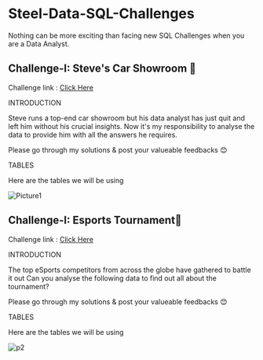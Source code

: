 # Steel-Data-SQL-Challenges
Nothing can be more exciting than facing new SQL Challenges when you are a Data Analyst.

## Challenge-I: Steve's Car Showroom 🚗
Challenge link : [Click Here](https://mattsteel87.wixsite.com/datacoach/blank-page-1)


INTRODUCTION

Steve runs a top-end car showroom but his data analyst has just quit and left him without his crucial insights.
Now it's my responsibility to analyse the  data to provide him with all the answers he requires.

Please go through my solutions & post your valueable feedbacks 😊

TABLES

Here are the tables we will be using

![Picture1](https://github.com/SrabanaBaidya/Steel-Data-SQL-Challenges/assets/153310253/e1a365aa-e6a1-4537-8d4e-b36a5563cc0f)



## Challenge-I: Esports Tournament🚗
Challenge link : [Click Here](https://mattsteel87.wixsite.com/datacoach/steve-s-car-showroom-copy)

INTRODUCTION

The top eSports competitors from across the globe have gathered to battle it out
Can you analyse the following data to find out all about the tournament?

Please go through my solutions & post your valueable feedbacks 😊

TABLES

Here are the tables we will be using

![p2](https://github.com/SrabanaBaidya/Steel-Data-SQL-Challenges/assets/153310253/cb3cb780-041a-409d-9b2e-062eb9eef856)
